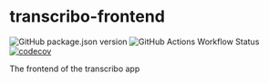# transcribo-frontend

![GitHub package.json version](https://img.shields.io/github/package-json/v/DCC-BS/transcribo-frontend)
![GitHub Actions Workflow Status](https://img.shields.io/github/actions/workflow/status/DCC-BS/transcribo-frontend/ci.yml)
[![codecov](https://codecov.io/gh/DCC-BS/transcribo-frontend/graph/badge.svg?token=BYAB6V1C8B)](https://codecov.io/gh/DCC-BS/transcribo-frontend)

The frontend of the transcribo app
